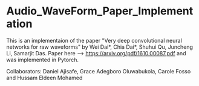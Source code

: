 # Audio_WaveForm_Paper_Implementation

This is an implementaion of the paper "Very deep convolutional neural networks for raw waveforms" by Wei Dai*, Chia Dai*, Shuhui Qu, Juncheng Li, Samarjit Das. Paper here --> https://arxiv.org/pdf/1610.00087.pdf and was implemented in Pytorch.



Collaborators:
Daniel Ajisafe, Grace Adegboro Oluwabukola, Carole Fosso and Hussam Eldeen Mohamed


